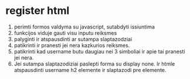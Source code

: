 # register html

1. perimti formos valdyma su javascript, sutabdyti issiuntima
2. funkcijos viduje gauti visu inputu reiksmes 
3. palyginti ir atspausdinti ar sutampa slaptazodziai
4. patikrinti ir pranesti jei nera kazkurios reiksmes.
5. patikrinti kad username butu daugiau nei 3 simboliai ir apie tai pranesti jei nera.
6. Jei sutampa slaptazodiziai paslepti forma su display none. Ir htmle atspausdinti username h2 elemente ir slaptazodi pre elemente. 
